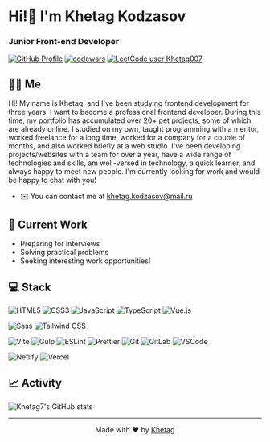 # Hi!👋 I'm Khetag Kodzasov
### Junior Front-end Developer

<div align="left">

[![GitHub Profile](https://img.shields.io/badge/GitHub-@Khetag7-181717?style=for-the-badge&logo=github&logoColor=white&labelColor=010409)](https://github.com/Khetag7)
[![codewars](https://www.codewars.com/users/KhetagK/badges/large)](https://www.codewars.com/users/KhetagK)
[![LeetCode user Khetag007](https://img.shields.io/badge/dynamic/json?style=for-the-badge&labelColor=000000&color=000000&label=Solved&query=solved&url=https%3A%2F%2Fleetcode-badge.vercel.app%2Fapi%2Fusers%2FKhetag007&logo=leetcode&logoColor=white)](https://leetcode.com/Khetag007/)

</div>

## 👨‍💻 Me

Hi! My name is Khetag, and I've been studying frontend development for three years. I want to become a professional frontend developer. During this time, my portfolio has accumulated over 20+ pet projects, some of which are already online. I studied on my own, taught programming with a mentor, worked freelance for a long time, worked for a company for a couple of months, and also worked briefly at a web studio. I've been developing projects/websites with a team for over a year, have a wide range of technologies and skills, am well-versed in technology, a quick learner, and always happy to meet new people. I'm currently looking for work and would be happy to chat with you!

* ✉️ You can contact me at [khetag.kodzasov@mail.ru](mailto:khetag.kodzasov@mail.ru)

## 🚀 Current Work
- Preparing for interviews
- Solving practical problems
- Seeking interesting work opportunities!

## 💻 Stack

![HTML5](https://img.shields.io/badge/HTML5-E34F26?style=flat-square&logo=html5&logoColor=white)
![CSS3](https://img.shields.io/badge/CSS3-1572B6?style=flat-square&logo=css3&logoColor=white)
![JavaScript](https://img.shields.io/badge/JavaScript-F7DF1E?style=flat-square&logo=javascript&logoColor=black)
![TypeScript](https://img.shields.io/badge/TypeScript-3178C6?style=flat-square&logo=typescript&logoColor=white)
![Vue.js](https://img.shields.io/badge/Vue.js-34495E?style=flat-square&logo=vuedotjs&logoColor=4FC08D)

![Sass](https://img.shields.io/badge/Sass-CC6699?style=flat-square&logo=sass&logoColor=white)
![Tailwind CSS](https://img.shields.io/badge/Tailwind_CSS-38BDF8?style=flat-square&logo=tailwindcss&logoColor=white)

![Vite](https://img.shields.io/badge/Vite-646CFF?style=flat-square&logo=vite&logoColor=white)
![Gulp](https://img.shields.io/badge/Gulp-CF4647?style=flat-square&logo=gulp&logoColor=white)
![ESLint](https://img.shields.io/badge/ESLint-4B32C3?style=flat-square&logo=eslint&logoColor=white)
![Prettier](https://img.shields.io/badge/Prettier-F7B93E?style=flat-square&logo=prettier&logoColor=black)
![Git](https://img.shields.io/badge/Git-F05033?style=flat-square&logo=git&logoColor=white)
![GitLab](https://img.shields.io/badge/GitLab-FC6D26?style=flat-square&logo=gitlab&logoColor=white)
![VSCode](https://img.shields.io/badge/VSCode-007ACC?style=flat-square&logo=visualstudiocode&logoColor=white)

![Netlify](https://img.shields.io/badge/Netlify-00C7B7?style=flat-square&logo=netlify&logoColor=white)
![Vercel](https://img.shields.io/badge/Vercel-000000?style=flat-square&logo=vercel&logoColor=white)

## 📈 Activity
![Khetag7's GitHub stats](https://github-readme-stats.vercel.app/api?username=Khetag7&show_icons=true&theme=dracula)

---

<div align="center">
  
Made with ❤️ by [Khetag](https://github.com/Khetag7)

</div>
